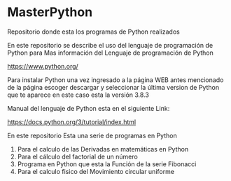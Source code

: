 # MasterPython
Repositorio donde esta los programas de Python realizados

En este repositorio se describe el uso del lenguaje de programación de Python para 
Mas información del Lenguaje de programación de Python


https://www.python.org/

Para instalar Python una vez ingresado a la página WEB antes mencionado de la página escoger descargar y seleccionar la última version de Python que te aparece en este caso esta la versión 3.8.3

Manual del lenguaje de Python esta en el siguiente Link:

https://docs.python.org/3/tutorial/index.html

En este repositorio Esta una serie de programas en Python
1) Para el calculo de las Derivadas en matemáticas en Python
2) Para el cálculo del factorial de un número
3) Programa en Python que esta la Función de la serie Fibonacci
4) Para el calculo fisico del Movimiento circular uniforme

